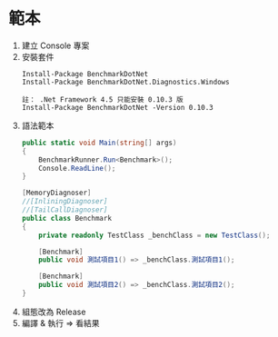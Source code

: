 # 範本

1. 建立 Console 專案
1. 安裝套件
    ```
    Install-Package BenchmarkDotNet
    Install-Package BenchmarkDotNet.Diagnostics.Windows

    註： .Net Framework 4.5 只能安裝 0.10.3 版
    Install-Package BenchmarkDotNet -Version 0.10.3
    ```
1. 語法範本
    ```csharp
    public static void Main(string[] args)
	{
	    BenchmarkRunner.Run<Benchmark>();
	    Console.ReadLine();
	}

    [MemoryDiagnoser]
    //[InliningDiagnoser]
    //[TailCallDiagnoser]
    public class Benchmark
    {
        private readonly TestClass _benchClass = new TestClass();

        [Benchmark]
        public void 測試項目1() => _benchClass.測試項目1();

        [Benchmark]
        public void 測試項目2() => _benchClass.測試項目2();
    }
    ```
1. 組態改為 Release
1. 編譯 & 執行 => 看結果

